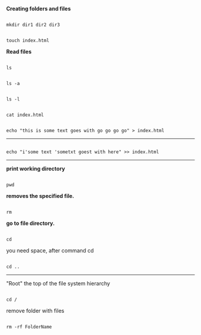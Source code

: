 
**Creating folders and files**

```

mkdir dir1 dir2 dir3

```

```

touch index.html

```

**Read files**

```

ls

```

```

ls -a

```

```

ls -l

```


```

cat index.html

```

```

echo "this is some text goes with go go go go" > index.html

```

<hr>

```

echo "i'some text 'sometxt goest with here" >> index.html

``` 

<hr>

**print working directory**

```

pwd

```

**removes the specified file.**

```

rm

```

**go to file directory.**

```

cd

```

<p>you need space, after command cd</p>

```

cd ..

```

<hr>

<p>
"Root" the top of the file system hierarchy
</p>

```

cd /

```

<p>remove folder with files</p>

```

rm -rf FolderName

```
